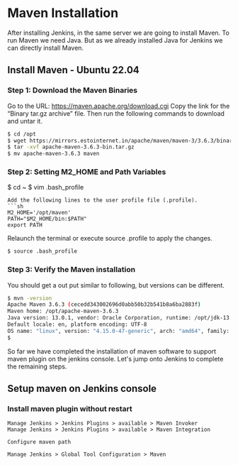 # Maven Installation
After installing Jenkins, in the same server we are going to install Maven. To run Maven we need Java. But as we already installed Java for Jenkins we can directly install Maven.
## Install Maven - Ubuntu 22.04
### Step 1: Download the Maven Binaries
Go to the URL: https://maven.apache.org/download.cgi Copy the link for the “Binary tar.gz archive” file. Then run the following commands to download and untar it.
```sh
$ cd /opt
$ wget https://mirrors.estointernet.in/apache/maven/maven-3/3.6.3/binaries/apache-maven-3.6.3-bin.tar.gz
$ tar -xvf apache-maven-3.6.3-bin.tar.gz
$ mv apache-maven-3.6.3 maven
```
### Step 2: Setting M2_HOME and Path Variables
$ cd ~
$ vim .bash_profile
```
Add the following lines to the user profile file (.profile).
```sh
M2_HOME='/opt/maven'
PATH="$M2_HOME/bin:$PATH"
export PATH
```
Relaunch the terminal or execute source .profile to apply the changes.
```sh
$ source .bash_profile
```
### Step 3: Verify the Maven installation
You should get a out put similar to following, but versions can be different. 
```sh
$ mvn -version
Apache Maven 3.6.3 (cecedd343002696d0abb50b32b541b8a6ba2883f)
Maven home: /opt/apache-maven-3.6.3
Java version: 13.0.1, vendor: Oracle Corporation, runtime: /opt/jdk-13.0.1
Default locale: en, platform encoding: UTF-8
OS name: "linux", version: "4.15.0-47-generic", arch: "amd64", family: "unix"
$
```
So far we have completed the installation of maven software to support maven plugin on the jenkins console. Let's jump onto Jenkins to complete the remaining steps.
## Setup maven on Jenkins console

   ### Install maven plugin without restart

    Manage Jenkins > Jenkins Plugins > available > Maven Invoker
    Manage Jenkins > Jenkins Plugins > available > Maven Integration

    Configure maven path

    Manage Jenkins > Global Tool Configuration > Maven
